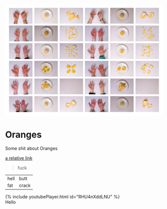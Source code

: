 ![](/assets/images/oranges/oranges.jpg)

# Oranges

 Some shit about Oranges

[a relative link](another-page.md)

<blockquote>fuck</blockquote>

<table>
<tr>
<td>hell</td>
<td>butt</td>
</tr>
<tr>
<td>fat</td>
<td>crack</td>
</tr>
</table>

<div class="embed-youtube">{% include youtubePlayer.html id="RHU4nXddLNU" %}</div>
<div class="oranges">Hello</div>